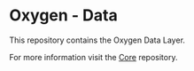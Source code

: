 # Oxygen - Data

This repository contains the Oxygen Data Layer.

For more information visit the [Core](https://github.com/oxygen-cms/core) repository.